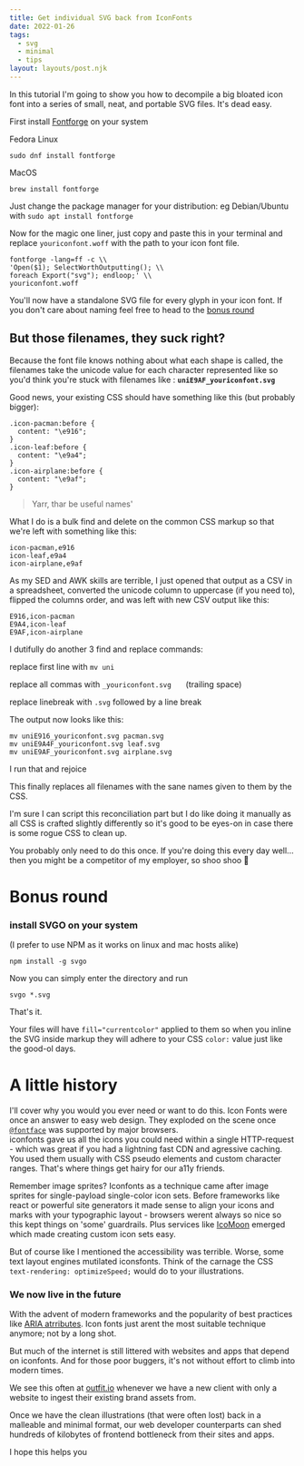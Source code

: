 ```yaml
---
title: Get individual SVG back from IconFonts
date: 2022-01-26
tags:
  - svg
  - minimal
  - tips
layout: layouts/post.njk
---
```

 
In this tutorial I'm going to show you how to decompile a big bloated icon font into a series of small, neat, and portable SVG files.  It's dead easy.

First install [Fontforge](https://fontforge.org/) on your system

Fedora Linux
```
sudo dnf install fontforge
```
MacOS
```
brew install fontforge
```

Just change the package manager for your distribution: 
eg Debian/Ubuntu with ```sudo apt install fontforge``` 
 

Now for the magic one liner, just copy and paste this in your terminal and replace ```youriconfont.woff``` with the path to your icon font file.

```
fontforge -lang=ff -c \\
'Open($1); SelectWorthOutputting(); \\
foreach Export("svg"); endloop;' \\
youriconfont.woff
```


You'll now have a standalone SVG file for every glyph in your icon font. If you don't care about naming feel free to head to the [bonus round](#bonus-round)

## But those filenames, they suck right?

Because the font file knows nothing about what each shape is called, the filenames take the unicode value for each character represented like so you'd think you're stuck with filenames like :  **``` uniE9AF_youriconfont.svg ```** 

Good news, your existing CSS should have something like this (but probably bigger):

```
.icon-pacman:before {
  content: "\e916";
} 
.icon-leaf:before {
  content: "\e9a4";
}
.icon-airplane:before {
  content: "\e9af";
}
```

> Yarr, thar be useful names' 

What I do is a bulk find and delete on the common CSS markup so that we're left with something like this:

```
icon-pacman,e916 
icon-leaf,e9a4 
icon-airplane,e9af 
```

As my SED and AWK skills are terrible, I just opened that output as a CSV in a spreadsheet, converted the unicode column to uppercase (if you need to), flipped the columns order, and was left with new CSV output like this:

```
E916,icon-pacman 
E9A4,icon-leaf 
E9AF,icon-airplane 
```


I dutifully do another 3 find and replace commands:

replace first line with ```mv uni```

replace all commas with ```_youriconfont.svg   ``` (trailing space)

replace linebreak with ```.svg``` followed by a line break


The output now looks like this: 
```
mv uniE916_youriconfont.svg pacman.svg 
mv uniE9A4F_youriconfont.svg leaf.svg
mv uniE9AF_youriconfont.svg airplane.svg
```

I run that and rejoice

This finally replaces all filenames with the sane names given to them by the CSS.

I'm sure I can script this reconciliation part but I do like doing it manually as all CSS is crafted slightly differently so it's good to be eyes-on in case there is some rogue CSS to clean up.

You probably only need to do this once. 
If you're doing this every day well... then you might be a competitor of my employer, so shoo shoo 👀


# Bonus round
### install SVGO on your system 
(I prefer to use NPM as it works on linux and mac hosts alike)  
```
npm install -g svgo
```


Now you can simply enter the directory and run 
```
svgo *.svg
```

That's it.

Your files will have ```fill="currentcolor"``` applied to them so when you inline the SVG inside markup they will adhere to your CSS ```color:``` value just like the good-ol days.

# A little history

I'll cover why you would you ever need or want to do this. Icon Fonts were once an answer to easy web design. 
They exploded on the scene once [```@fontface```](https://caniuse.com/fontface) was supported by major browsers.  
iconfonts gave us all the icons you could need within a single HTTP-request - which was great if you had a lightning fast CDN and agressive caching.  You used them usually with CSS pseudo elements and custom character ranges. That's where things get hairy for our a11y friends.

Remember image sprites? Iconfonts as a technique came after image sprites for single-payload single-color icon sets. Before frameworks like react or powerful site generators it made sense to align your icons and marks with your typographic layout - browsers werent always so nice so this kept things on 'some' guardrails. 
Plus services like [IcoMoon](https://icomoon.io) emerged which made creating custom icon sets easy. 

But of course like I mentioned the accessibility was terrible. 
Worse, some text layout engines mutilated iconsfonts.  Think of the carnage the CSS ```text-rendering: optimizeSpeed;```   would do to your illustrations.

### We now live in the future
With the advent of modern frameworks and the popularity of best practices like [ARIA atrributes](https://css-tricks.com/accessible-svg-icons/). Icon fonts just arent the most suitable technique anymore; not by a long shot.

But much of the internet is still littered with websites and apps that depend on iconfonts.  And for those poor buggers, it's not without effort to climb into modern times. 

We see this often at [outfit.io](http://outfit.io) whenever we have a new client with only a website to ingest their existing brand assets from.

Once we have the clean illustrations (that were often lost) back in a malleable and minimal format, our web developer counterparts can shed hundreds of kilobytes of frontend bottleneck from their sites and apps.

I hope this helps you
